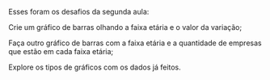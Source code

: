 Esses foram os desafios da segunda aula:

Crie um gráfico de barras olhando a faixa etária e o valor da variação;

Faça outro gráfico de barras com a faixa etária e a quantidade de empresas que estão em cada faixa etária;

Explore os tipos de gráficos com os dados já feitos.
